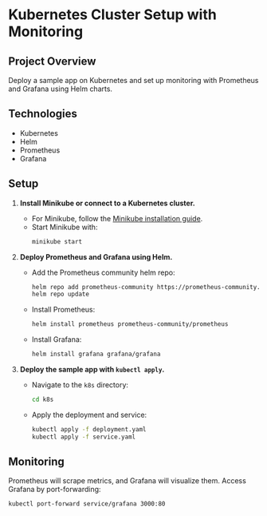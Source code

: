 # Kubernetes Cluster Setup with Monitoring

## Project Overview
Deploy a sample app on Kubernetes and set up monitoring with Prometheus and Grafana using Helm charts.

## Technologies
- Kubernetes
- Helm
- Prometheus
- Grafana

## Setup
1. **Install Minikube or connect to a Kubernetes cluster.**
   - For Minikube, follow the [Minikube installation guide](https://minikube.sigs.k8s.io/docs/start/).
   - Start Minikube with:
     ```bash
     minikube start
     ```

2. **Deploy Prometheus and Grafana using Helm.**
   - Add the Prometheus community helm repo:
     ```bash
     helm repo add prometheus-community https://prometheus-community.github.io/helm-charts
     helm repo update
     ```
   - Install Prometheus:
     ```bash
     helm install prometheus prometheus-community/prometheus
     ```
   - Install Grafana:
     ```bash
     helm install grafana grafana/grafana
     ```

3. **Deploy the sample app with `kubectl apply`.**
   - Navigate to the `k8s` directory:
     ```bash
     cd k8s
     ```
   - Apply the deployment and service:
     ```bash
     kubectl apply -f deployment.yaml
     kubectl apply -f service.yaml
     ```

## Monitoring
Prometheus will scrape metrics, and Grafana will visualize them. Access Grafana by port-forwarding:
```bash
kubectl port-forward service/grafana 3000:80
